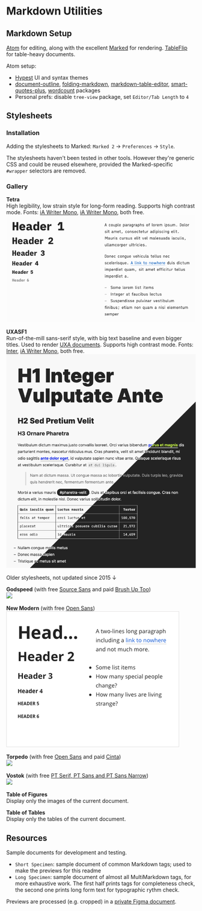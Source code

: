 # Markdown Utilities

## Markdown Setup

[Atom](https://atom.io/) for editing, along with the excellent [Marked](https://marked2app.com/) for rendering.
[TableFlip](TableFlip) for table-heavy documents.

Atom setup:

- [Hypest](https://hector.me/hypest-atom) UI and syntax themes
- [document-outline](https://atom.io/packages/document-outline), [folding-markdown](https://atom.io/packages/folding-markdown), [markdown-table-editor](https://atom.io/packages/markdown-table-editor), [smart-quotes-plus](https://atom.io/packages/smart-quotes-plus), [wordcount](https://atom.io/packages/wordcount) packages
- Personal prefs: disable `tree-view` package, set `Editor/Tab Length` to `4`

## Stylesheets

### Installation

Adding the stylesheets to Marked: `Marked 2` → `Preferences` → `Style`.

The stylesheets haven't been tested in other tools. However they're generic CSS and could be reused elsewhere, provided the Marked-specific `#wrapper` selectors are removed.

### Gallery

**Tetra**  
High legibility, low strain style for long-form reading. Supports high contrast mode. Fonts: [iA Writer Mono](https://github.com/iaolo/iA-Fonts/tree/master/iA%20Writer%20Mono), [iA Writer Mono](https://github.com/iaolo/iA-Fonts/tree/master/iA%20Writer%20Quattro), both free.
![](previews/tetra.png)

**UXASF1**  
Run-of-the-mill sans-serif style, with big text baseline and even bigger titles. Used to render [UXA documents](https://github.com/nWODT-Cobalt/uxa). Supports high contrast mode. Fonts: [Inter](https://rsms.me/inter/), [iA Writer Mono](https://github.com/iaolo/iA-Fonts/tree/master/iA%20Writer%20Mono), both free.  
![](previews/uxasf1.png)

Older stylesheets, not updated since 2015 ↓

**Godspeed** (with free [Source Sans](https://fonts.google.com/specimen/Source+Sans+Pro) and paid [Brush Up Too](https://www.myfonts.com/fonts/pintassilgo/brush-up/too/))  
![](previews/godspeed.png)

**New Modern** (with free [Open Sans](https://fonts.google.com/specimen/Open+Sans))  
![](previews/new-modern.png)

**Torpedo** (with free [Open Sans](https://fonts.google.com/specimen/Open+Sans) and paid [Cinta](https://www.myfonts.com/fonts/tipo-pepel/cinta/))  
![](previews/torpedo.png)

**Vostok** (with free [PT Serif, PT Sans and PT Sans Narrow](https://company.paratype.com/pt-sans-pt-serif))  
![](previews/vostok.png)

**Table of Figures**  
Display only the images of the current document.

**Table of Tables**  
Display only the tables of the current document.

## Resources

Sample documents for development and testing.

- `Short Specimen`: sample document of common Markdown tags; used to make the previews for this readme
- `Long Specimen`: sample document of almost all MultiMarkdown tags, for more exhaustive work. The first half prints tags for completeness check, the second one prints long form text for typographic rythm check.

Previews are processed (e.g. cropped) in a [private Figma document](https://www.figma.com/file/lLZWGpxAc71dB5p8mI8Lkn/Markdown-Utilities).
